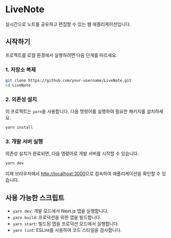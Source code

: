 # LiveNote

실시간으로 노트를 공유하고 편집할 수 있는 웹 애플리케이션입니다.

## 시작하기

프로젝트를 로컬 환경에서 실행하려면 다음 단계를 따르세요.

### 1. 저장소 복제

```bash
git clone https://github.com/your-username/LiveNote.git
cd LiveNote
```

### 2. 의존성 설치

이 프로젝트는 `yarn`을 사용합니다. 다음 명령어를 실행하여 필요한 패키지를 설치하세요.

```bash
yarn install
```

### 3. 개발 서버 실행

의존성 설치가 완료되면, 다음 명령어로 개발 서버를 시작할 수 있습니다.

```bash
yarn dev
```

이제 브라우저에서 [http://localhost:3000](http://localhost:3000)으로 접속하여 애플리케이션을 확인할 수 있습니다.

## 사용 가능한 스크립트

- `yarn dev`: 개발 모드에서 Next.js 앱을 실행합니다.
- `yarn build`: 프로덕션을 위한 앱을 빌드합니다.
- `yarn start`: 빌드된 앱을 프로덕션 모드에서 실행합니다.
- `yarn lint`: ESLint를 사용하여 코드 스타일을 검사합니다.
